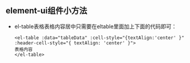 ## element-ui组件小方法

- el-table表格表格内容居中只需要在eltable里面加上下面的代码即可：

  ```vue
  <el-table :data="tableData" :cell-style="{textAlign:'center' }" :header-cell-style="{ textAlign: 'center' }">
  表格内容
  </el-table>
  ```

  

